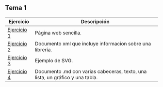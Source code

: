 ## Tema 1
  Ejercicio   | Descripción
------------- | ------------
 [Ejercicio 1](Ejercicio1.html)  | Página web sencilla.
 [Ejercicio 2](Ejercicio2.xml)  | Documento xml que incluye informacion sobre una librería.
 [Ejercicio 3](Ejercicio3.html)  | Ejemplo de SVG.
 [Ejercicio 4](../README.md)  | Documento .md con varias cabeceras, texto, una lista, un gráfico y una tabla.
